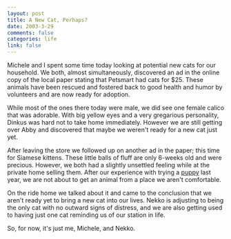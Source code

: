 ```yaml
--- 
layout: post
title: A New Cat, Perhaps?
date: 2003-3-29
comments: false
categories: life
link: false
---
```

Michele and I spent some time today looking at potential new cats for our household. We both, almost simultaneously, discovered an ad in the online copy of the local paper stating that Petsmart had cats for $25. These animals have been rescued and fostered back to good health and humor by volunteers and are now ready for adoption.

While most of the ones there today were male, we did see one female calico that was adorable. With big yellow eyes and a very gregarious personality, Dinkus was hard not to take home immediately. However we are still getting over Abby and discovered that maybe we weren't ready for a new cat just yet.

After leaving the store we followed up on another ad in the paper; this time for Siamese kittens. These little balls of fluff are only 6-weeks old and were precious. However, we both had a slightly unsettled feeling while at the private home selling them. After our experience with trying a <a href="http://www.zanshin.net/blogs/000114.html" target="_blank">puppy</a> last year, we are not about to get an animal from a place we aren't comfortable.

On the ride home we talked about it and came to the conclusion that we aren't ready yet to bring a new cat into our lives. Nekko is adjusting to being the only cat with no outward signs of distress, and we are also getting used to having just one cat reminding us of our station in life.

So, for now, it's just me, Michele, and Nekko.
